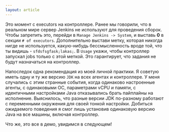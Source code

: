 ```yaml
---
layout: article
---
```

Это момент с executors на контроллере. Ранее мы говорили, что в реальном мире сервер Jenkins не используют для проведения сборок.
Чтобы запретить это, перейди в `Manage Jenkins -> System`, и выставь **0** в секции `# of executors`. Дополнительно выстави метку, которая никогда нигде не используется, какую-нибудь бессмысленность вроде той, что ты видишь - `sfdsfsgfask;lakas;`. В `Usage` укажи, чтобы контроллер запускал jobs только с этой меткой. Это гарантирует, что задания не будут назначаться на контроллер.

Напоследок одна рекомендация из моей личной практики. Я советую иметь одну и ту же версию `JDK` на всех агентах и контроллере. У меня случались с этим странные события, когда одинаково настроенные агенты, с одинаковыми ОС, параметрами vCPU и памяти, с идентичными настройками Java отказывались брать пайплайны на исполнение. Выяснилось, что разные версии JDK по-разному работают с переменными окружения для своей тонкой настройки. Добиться ожидаемого поведения я смог лишь установив одинаковую версию Java на все машины, включая контроллер.

Что же, это все в демо, увидимся в следующем!
